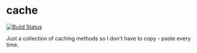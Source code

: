 # cache
[![Build Status](https://travis-ci.org/Ohjeah/cache.svg?branch=master)](https://travis-ci.org/Ohjeah/cache)

Just a collection of caching methods so I don't have to copy - paste every time.
